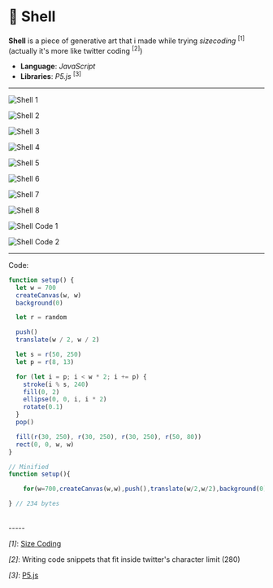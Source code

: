# 🐚 Shell

**Shell** is a piece of generative art that i made while trying *sizecoding* <sup>[1]</sup> (actually it's more like twitter coding <sup>[2]</sup>)

* **Language**: *JavaScript*
* **Libraries**: *P5.js* <sup>[3]</sup>

-----

![Shell 1](/assets/shell/1.png)

![Shell 2](/assets/shell/2.png)

![Shell 3](/assets/shell/3.png)

![Shell 4](/assets/shell/4.png)

![Shell 5](/assets/shell/5.png)

![Shell 6](/assets/shell/6.png)

![Shell 7](/assets/shell/7.png)

![Shell 8](/assets/shell/8.png)

![Shell Code 1](/assets/shell/carbon.png)

![Shell Code 2](/assets/shell/c2.png)

-----

Code:
```js
function setup() {
  let w = 700
  createCanvas(w, w)
  background(0)

  let r = random

  push()
  translate(w / 2, w / 2)

  let s = r(50, 250)
  let p = r(8, 13)

  for (let i = p; i < w * 2; i += p) {
    stroke(i % s, 240)
    fill(0, 2)
    ellipse(0, 0, i, i * 2)
    rotate(0.1)
  }
  pop()

  fill(r(30, 250), r(30, 250), r(30, 250), r(50, 80))
  rect(0, 0, w, w)
}

// Minified
function setup(){

    for(w=700,createCanvas(w,w),push(),translate(w/2,w/2),background(0),r=random,s=r(50,250),p=r(8,13),i=p;i<2*w;i+=p)stroke(i%s,240),fill(0,2),ellipse(0,0,i,2*i),rotate(.1);pop(),fill(r(30,250),r(30,250),r(30,250),r(50,80)),rect(0,0,w,w)

} // 234 bytes 
```

<br>
-----
<br>

*[1]*: [Size Coding](http://www.sizecoding.org/wiki/Main_Page)

*[2]*: Writing code snippets that fit inside twitter's character limit (280)

*[3]*: [P5.js](https://p5js.org/)
